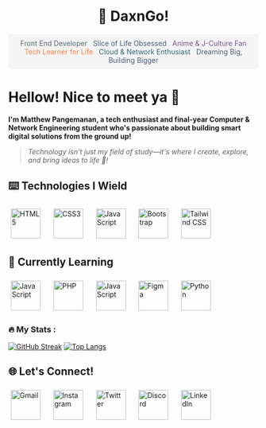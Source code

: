 <h1 align="center">🍞 DaxnGo!</h1>
<div align="center" style="background-color: #f5f5f5; padding: 10px; border-radius: 5px; margin: 10px 0;">
  <span style="color:#5a656b">Front End Developer</span>&nbsp;&nbsp;
  <span style="color:#4a5d79">Slice of Life Obsessed</span>&nbsp;&nbsp;
  <span style="color:#7a5195">Anime & J-Culture Fan</span><br>
  <span style="color:#ff7c43">Tech Learner for Life</span>&nbsp;&nbsp;
  <span style="color:#2b6777">Cloud & Network Enthusiast</span>&nbsp;&nbsp;
  <span style="color:#4a5d79">Dreaming Big, Building Bigger</span>
</div>

<h1 align="left">Hellow! Nice to meet ya 👋</h1>

**I'm Matthew Pangemanan, a tech enthusiast and final-year Computer & Network Engineering student who's passionate about building smart digital solutions from the ground up!**

> _Technology isn't just my field of study—it's where I create, explore, and bring ideas to life 🚀!_

###

## ⌨️ Technologies I Wield

<div align="left" style="margin-top: 20px; margin-bottom: 20px;">
  <img src="https://camo.githubusercontent.com/49179b69f7956cc4b5e5e7987d011103b7e3ffc20c55ca4a43c8ff214c3b6796/68747470733a2f2f736b696c6c69636f6e732e6465762f69636f6e733f693d68746d6c" width="60" height="60" alt="HTML5" style="margin: 5px;"/>
  &nbsp;&nbsp;
  <img src="https://camo.githubusercontent.com/a266b2536a9f4e1b8dc325ca89d9ce8e7f323c1e140f8b830a42f474a56e3b4c/68747470733a2f2f736b696c6c69636f6e732e6465762f69636f6e733f693d637373" width="60" height="60" alt="CSS3" style="margin: 5px;"/>
  &nbsp;&nbsp;
  <img src="https://camo.githubusercontent.com/16edff857d92b7794d5f4241aa88b9db4463d06eb52b38624a5fe1cad1584e53/68747470733a2f2f736b696c6c69636f6e732e6465762f69636f6e733f693d6a73" width="60" height="60" alt="JavaScript" style="margin: 5px;"/>
  &nbsp;&nbsp;
  <img src="https://camo.githubusercontent.com/6b1bf7b8b619209db3380bb7d254b3aa8eacd86d708ee47c4efd90c3e770c190/68747470733a2f2f736b696c6c69636f6e732e6465762f69636f6e733f693d626f6f747374726170" width="60" height="60" alt="Bootstrap" style="margin: 5px;"/>
  &nbsp;&nbsp;
  <img src="https://camo.githubusercontent.com/f383e4b2c5e8c2ca73221c29ef270d55d82eb3beeb79bd6b409dcb6ab64a4b7c/68747470733a2f2f736b696c6c69636f6e732e6465762f69636f6e733f693d7461696c77696e64" width="60" height="60" alt="Tailwind CSS" style="margin: 5px;"/>
</div>

## 📔 Currently Learning

<div align="left" style="margin-top: 20px; margin-bottom: 20px;">
<img src="https://camo.githubusercontent.com/16edff857d92b7794d5f4241aa88b9db4463d06eb52b38624a5fe1cad1584e53/68747470733a2f2f736b696c6c69636f6e732e6465762f69636f6e733f693d6a73" width="60" height="60" alt="JavaScript" style="margin: 5px;"/>
  &nbsp;&nbsp;
<img src="https://camo.githubusercontent.com/730577f274566576ff88e28ea042fea703254659dd140c5478ce1423f07f4855/68747470733a2f2f736b696c6c69636f6e732e6465762f69636f6e733f693d706870" width="60" height="60" alt="PHP" style="margin: 5px;"/>
  &nbsp;&nbsp;
<img src="https://camo.githubusercontent.com/697c027ebbdcdca63b3f959f7e9594ff1a47fd2c6506c4af995d9ed8ee768060/68747470733a2f2f736b696c6c69636f6e732e6465762f69636f6e733f693d6c61726176656c" width="60" height="60" alt="JavaScript" style="margin: 5px;"/>
  &nbsp;&nbsp;
  <img src="https://camo.githubusercontent.com/e5a9db5c6c95d9986b877048e7455b6456aa616a2e44d974ef9e72f758826146/68747470733a2f2f736b696c6c69636f6e732e6465762f69636f6e733f693d6669676d61" width="60" height="60" alt="Figma" style="margin: 5px;"/>
   &nbsp;&nbsp;
  <img src="https://camo.githubusercontent.com/740b035ed7f2f9a189b337373e57b98f8c3d61d2fbbb7d7872a6563646a20abc/68747470733a2f2f74656368737461636b2d67656e657261746f722e76657263656c2e6170702f707974686f6e2d69636f6e2e737667" width="60" height="60" alt="Python" style="margin: 5px;"/>
</div>

### :fire: My Stats :
[![GitHub Streak](https://streak-stats.demolab.com?user=DaxnGo&theme=dark)](https://git.io/streak-stats)
[![Top Langs](https://github-readme-stats.vercel.app/api/top-langs/?username=DaxnGo&layout=compact&theme=vision-friendly-dark)](https://github.com/anuraghazra/github-readme-stats)

## 🌐 Let's Connect!

<div align="left" style="margin-top: 20px; margin-bottom: 20px;">
  <a href="mailto:matthewpangemanan15@gmail.com" style="text-decoration: none;">
    <img src="https://camo.githubusercontent.com/d214a87558bbcd4e84b79156ad3f6d92e84863431cb968221dba4496f219901d/68747470733a2f2f736b696c6c69636f6e732e6465762f69636f6e733f693d676d61696c" width="60" height="60" alt="Gmail" style="margin: 5px;"/>
  </a>
  &nbsp;&nbsp;
  <a href="https://www.instagram.com/mattcodes/" style="text-decoration: none;">
    <img src="https://camo.githubusercontent.com/b6eef9807c0db96d1148c56d6b5257c10a4650500fdf8a15caeae46be8a918d6/68747470733a2f2f736b696c6c69636f6e732e6465762f69636f6e733f693d696e7374616772616d" width="60" height="60" alt="Instagram" style="margin: 5px;"/>
  </a>
  &nbsp;&nbsp;
  <a href="https://twitter.com/hellopassingby" style="text-decoration: none;">
    <img src="https://camo.githubusercontent.com/a5ec3d9868e7f388ced1030a3222eb6c2e4b0d53c1bf5df830aff7e0d59a8ea5/68747470733a2f2f736b696c6c69636f6e732e6465762f69636f6e733f693d74776974746572" width="60" height="60" alt="Twitter" style="margin: 5px;"/>
  </a>
  &nbsp;&nbsp;
  <a href="https://discord.gg/your-invite" style="text-decoration: none;">
    <img src="https://camo.githubusercontent.com/1f41c708a67233512bef2bb4600f9bed1bd0bff23a77a1a74130294d2f5a62a8/68747470733a2f2f736b696c6c69636f6e732e6465762f69636f6e733f693d646973636f7264" width="60" height="60" alt="Discord" style="margin: 5px;"/>
  </a>
  &nbsp;&nbsp;
  <a href="https://www.linkedin.com/in/matthew-pangemanan/" style="text-decoration: none;">
    <img src="https://cdn-icons-png.flaticon.com/512/174/174857.png" width="60" height="60" alt="LinkedIn" style="margin: 5px;"/>
  </a>
</div>
